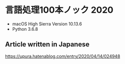 # 言語処理100本ノック 2020

- macOS High Sierra Version 10.13.6
- Python 3.6.8

## Article written in Japanese
https://upura.hatenablog.com/entry/2020/04/14/024948
